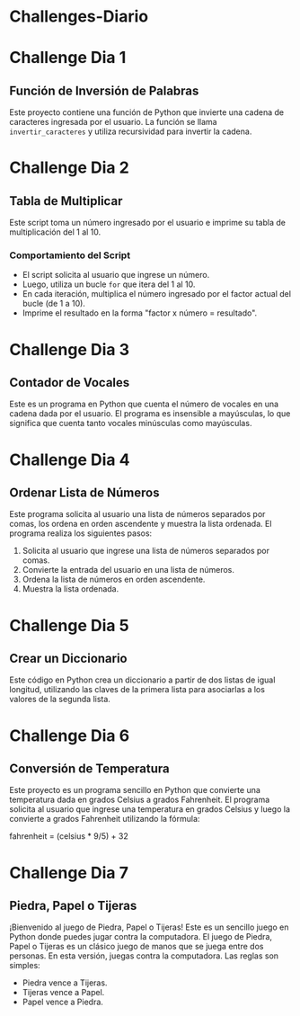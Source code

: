 # Challenges-Diario

# Challenge Dia 1
## Función de Inversión de Palabras

Este proyecto contiene una función de Python que invierte una cadena de caracteres ingresada por el usuario. La función se llama `invertir_caracteres` y utiliza recursividad para invertir la cadena.

# Challenge Dia 2
## Tabla de Multiplicar
Este script toma un número ingresado por el usuario e imprime su tabla de multiplicación del 1 al 10.
### Comportamiento del Script
- El script solicita al usuario que ingrese un número.
- Luego, utiliza un bucle `for` que itera del 1 al 10.
- En cada iteración, multiplica el número ingresado por el factor actual del bucle (de 1 a 10).
- Imprime el resultado en la forma "factor x número = resultado".

# Challenge Dia 3
## Contador de Vocales

Este es un programa en Python que cuenta el número de vocales en una cadena dada por el usuario. El programa es insensible a mayúsculas, lo que significa que cuenta tanto vocales minúsculas como mayúsculas.

# Challenge Dia 4
## Ordenar Lista de Números

Este programa solicita al usuario una lista de números separados por comas, los ordena en orden ascendente y muestra la lista ordenada.
El programa realiza los siguientes pasos:

1. Solicita al usuario que ingrese una lista de números separados por comas.
2. Convierte la entrada del usuario en una lista de números.
3. Ordena la lista de números en orden ascendente.
4. Muestra la lista ordenada.

# Challenge Dia 5
## Crear un Diccionario
Este código en Python crea un diccionario a partir de dos listas de igual longitud, utilizando las claves de la primera lista para asociarlas a los valores de la segunda lista.

# Challenge Dia 6
## Conversión de Temperatura
Este proyecto es un programa sencillo en Python que convierte una temperatura dada en grados Celsius a grados Fahrenheit.
El programa solicita al usuario que ingrese una temperatura en grados Celsius y luego la convierte a grados Fahrenheit utilizando la fórmula:

fahrenheit = (celsius * 9/5) + 32

# Challenge Dia 7
## Piedra, Papel o Tijeras

¡Bienvenido al juego de Piedra, Papel o Tijeras! Este es un sencillo juego en Python donde puedes jugar contra la computadora.
El juego de Piedra, Papel o Tijeras es un clásico juego de manos que se juega entre dos personas. En esta versión, juegas contra la computadora. Las reglas son simples:
- Piedra vence a Tijeras.
- Tijeras vence a Papel.
- Papel vence a Piedra.
